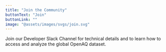 ```yaml
---
title: "Join the Community"
buttonText: "Join"
buttonLink: ""
image: "@assets/images/svgs/join.svg"
---
```


Join our Developer Slack Channel for technical details and to learn how to access and analyze the global OpenAQ dataset.
